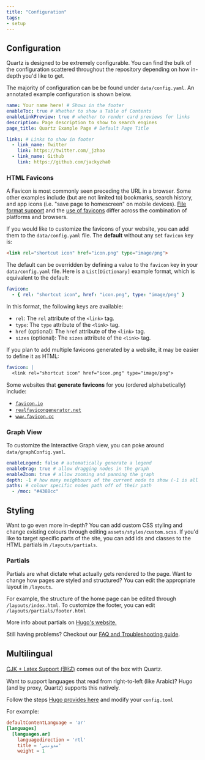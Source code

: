 ```yaml
---
title: "Configuration"
tags:
- setup
---
```


## Configuration
Quartz is designed to be extremely configurable. You can find the bulk of the configuration scattered throughout the repository depending on how in-depth you'd like to get.

The majority of configuration can be be found under `data/config.yaml`. An annotated example configuration is shown below.

```yaml
name: Your name here! # Shows in the footer
enableToc: true # Whether to show a Table of Contents
enableLinkPreview: true # whether to render card previews for links
description: Page description to show to search engines
page_title: Quartz Example Page # Default Page Title

links: # Links to show in footer
  - link_name: Twitter
    link: https://twitter.com/_jzhao
  - link_name: Github
    link: https://github.com/jackyzha0
```

### HTML Favicons

A Favicon is most commonly seen preceding the URL in a browser. Some
other examples include (but are not limited to) bookmarks, search history, and 
app icons (i.e. "save page to homescreen" on mobile devices). [File format support](https://en.wikipedia.org/wiki/Favicon#File_format_support)
and the [use of favicons](https://en.wikipedia.org/wiki/Favicon#Use_of_favicon) differ
across the combination of platforms and browsers.

If you would like to customize the favicons of your website, you can add them to the `data/config.yaml` file. The **default** without any set `favicon` key is:

```html
<link rel="shortcut icon" href="icon.png" type="image/png">
```

The default can be overridden by defining a value to the `favicon` key in your `data/config.yaml` file. Here is a `List[Dictionary]` example format, which is equivalent to the default:

```yaml
favicon:
  - { rel: "shortcut icon", href: "icon.png", type: "image/png" }
```

In this format, the following keys are available:
- `rel`: The `rel` attribute of the `<link>` tag.
- `type`: The `type` attribute of the `<link>` tag.
- `href` (optional): The `href` attribute of the `<link>` tag.
- `sizes` (optional): The `sizes` attribute of the `<link>` tag.

If you plan to add multiple favicons generated by a website, it may be easier to define it as HTML:

```yaml
favicon: |
  <link rel="shortcut icon" href="icon.png" type="image/png">
```

Some websites that **generate favicons** for you (ordered alphabetically) include:
- [`favicon.io`](https://favicon.io/)
- [`realfavicongenerator.net`](https://realfavicongenerator.net/)
- [`www.favicon.cc`](https://www.favicon.cc/)


### Graph View
To customize the Interactive Graph view, you can poke around `data/graphConfig.yaml`.

```yaml
enableLegend: false # automatically generate a legend
enableDrag: true # allow dragging nodes in the graph
enableZoom: true # allow zooming and panning the graph
depth: -1 # how many neighbours of the current node to show (-1 is all nodes)
paths: # colour specific nodes path off of their path
  - /moc: "#4388cc"
```


## Styling
Want to go even more in-depth? You can add custom CSS styling and change existing colours through editing `assets/styles/custom.scss`. If you'd like to target specific parts of the site, you can add ids and classes to the HTML partials in `/layouts/partials`. 

### Partials
Partials are what dictate what actually gets rendered to the page. Want to change how pages are styled and structured? You can edit the appropriate layout in `/layouts`.

For example, the structure of the home page can be edited through `/layouts/index.html`. To customize the footer, you can edit `/layouts/partials/footer.html`

More info about partials on [Hugo's website.](https://gohugo.io/templates/partials/)

Still having problems? Checkout our [FAQ and Troubleshooting guide](notes/troubleshooting.md).

## Multilingual
[CJK + Latex Support (测试)](notes/CJK%20+%20Latex%20Support%20(测试).md) comes out of the box with Quartz.

Want to support languages that read from right-to-left (like Arabic)? Hugo (and by proxy, Quartz) supports this natively.

Follow the steps [Hugo provides here](https://gohugo.io/content-management/multilingual/#configure-languages) and modify your `config.toml`

For example:

```toml
defaultContentLanguage = 'ar'
[languages]
  [languages.ar]
    languagedirection = 'rtl'
    title = 'مدونتي'
    weight = 1
```
